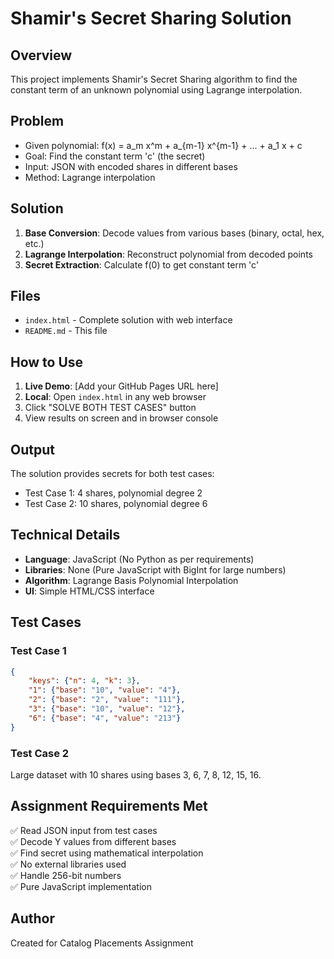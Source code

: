 # Shamir's Secret Sharing Solution

## Overview
This project implements Shamir's Secret Sharing algorithm to find the constant term of an unknown polynomial using Lagrange interpolation.

## Problem
- Given polynomial: f(x) = a_m x^m + a_{m-1} x^{m-1} + ... + a_1 x + c
- Goal: Find the constant term 'c' (the secret)
- Input: JSON with encoded shares in different bases
- Method: Lagrange interpolation

## Solution
1. **Base Conversion**: Decode values from various bases (binary, octal, hex, etc.)
2. **Lagrange Interpolation**: Reconstruct polynomial from decoded points
3. **Secret Extraction**: Calculate f(0) to get constant term 'c'

## Files
- `index.html` - Complete solution with web interface
- `README.md` - This file

## How to Use
1. **Live Demo**: [Add your GitHub Pages URL here]
2. **Local**: Open `index.html` in any web browser
3. Click "SOLVE BOTH TEST CASES" button
4. View results on screen and in browser console

## Output
The solution provides secrets for both test cases:
- Test Case 1: 4 shares, polynomial degree 2
- Test Case 2: 10 shares, polynomial degree 6

## Technical Details
- **Language**: JavaScript (No Python as per requirements)
- **Libraries**: None (Pure JavaScript with BigInt for large numbers)
- **Algorithm**: Lagrange Basis Polynomial Interpolation
- **UI**: Simple HTML/CSS interface

## Test Cases
### Test Case 1
```json
{
    "keys": {"n": 4, "k": 3},
    "1": {"base": "10", "value": "4"},
    "2": {"base": "2", "value": "111"},
    "3": {"base": "10", "value": "12"},
    "6": {"base": "4", "value": "213"}
}
```

### Test Case 2
Large dataset with 10 shares using bases 3, 6, 7, 8, 12, 15, 16.

## Assignment Requirements Met
✅ Read JSON input from test cases  
✅ Decode Y values from different bases  
✅ Find secret using mathematical interpolation  
✅ No external libraries used  
✅ Handle 256-bit numbers  
✅ Pure JavaScript implementation  

## Author
Created for Catalog Placements Assignment
